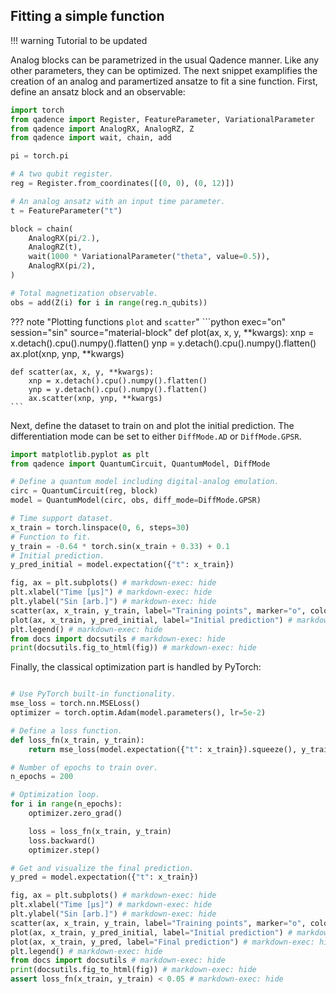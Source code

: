 ## Fitting a simple function

!!! warning
    Tutorial to be updated

Analog blocks can be parametrized in the usual Qadence manner. Like any other parameters, they can be optimized. The next snippet examplifies the creation of an analog and paramertized ansatze to fit a sine function. First, define an ansatz block and an observable:

```python exec="on" source="material-block" session="sin"
import torch
from qadence import Register, FeatureParameter, VariationalParameter
from qadence import AnalogRX, AnalogRZ, Z
from qadence import wait, chain, add

pi = torch.pi

# A two qubit register.
reg = Register.from_coordinates([(0, 0), (0, 12)])

# An analog ansatz with an input time parameter.
t = FeatureParameter("t")

block = chain(
    AnalogRX(pi/2.),
    AnalogRZ(t),
    wait(1000 * VariationalParameter("theta", value=0.5)),
    AnalogRX(pi/2),
)

# Total magnetization observable.
obs = add(Z(i) for i in range(reg.n_qubits))
```

??? note "Plotting functions `plot` and `scatter`"
    ```python exec="on" session="sin" source="material-block"
    def plot(ax, x, y, **kwargs):
        xnp = x.detach().cpu().numpy().flatten()
        ynp = y.detach().cpu().numpy().flatten()
        ax.plot(xnp, ynp, **kwargs)

    def scatter(ax, x, y, **kwargs):
        xnp = x.detach().cpu().numpy().flatten()
        ynp = y.detach().cpu().numpy().flatten()
        ax.scatter(xnp, ynp, **kwargs)
    ```

Next, define the dataset to train on and plot the initial prediction. The differentiation mode can be set to either `DiffMode.AD` or `DiffMode.GPSR`.

```python exec="on" source="material-block" html="1" result="json" session="sin"
import matplotlib.pyplot as plt
from qadence import QuantumCircuit, QuantumModel, DiffMode

# Define a quantum model including digital-analog emulation.
circ = QuantumCircuit(reg, block)
model = QuantumModel(circ, obs, diff_mode=DiffMode.GPSR)

# Time support dataset.
x_train = torch.linspace(0, 6, steps=30)
# Function to fit.
y_train = -0.64 * torch.sin(x_train + 0.33) + 0.1
# Initial prediction.
y_pred_initial = model.expectation({"t": x_train})

fig, ax = plt.subplots() # markdown-exec: hide
plt.xlabel("Time [μs]") # markdown-exec: hide
plt.ylabel("Sin [arb.]") # markdown-exec: hide
scatter(ax, x_train, y_train, label="Training points", marker="o", color="green") # markdown-exec: hide
plot(ax, x_train, y_pred_initial, label="Initial prediction") # markdown-exec: hide
plt.legend() # markdown-exec: hide
from docs import docsutils # markdown-exec: hide
print(docsutils.fig_to_html(fig)) # markdown-exec: hide
```

Finally, the classical optimization part is handled by PyTorch:

```python exec="on" source="material-block" html="1" result="json" session="sin"

# Use PyTorch built-in functionality.
mse_loss = torch.nn.MSELoss()
optimizer = torch.optim.Adam(model.parameters(), lr=5e-2)

# Define a loss function.
def loss_fn(x_train, y_train):
    return mse_loss(model.expectation({"t": x_train}).squeeze(), y_train)

# Number of epochs to train over.
n_epochs = 200

# Optimization loop.
for i in range(n_epochs):
    optimizer.zero_grad()

    loss = loss_fn(x_train, y_train)
    loss.backward()
    optimizer.step()

# Get and visualize the final prediction.
y_pred = model.expectation({"t": x_train})

fig, ax = plt.subplots() # markdown-exec: hide
plt.xlabel("Time [μs]") # markdown-exec: hide
plt.ylabel("Sin [arb.]") # markdown-exec: hide
scatter(ax, x_train, y_train, label="Training points", marker="o", color="green") # markdown-exec: hide
plot(ax, x_train, y_pred_initial, label="Initial prediction") # markdown-exec: hide
plot(ax, x_train, y_pred, label="Final prediction") # markdown-exec: hide
plt.legend() # markdown-exec: hide
from docs import docsutils # markdown-exec: hide
print(docsutils.fig_to_html(fig)) # markdown-exec: hide
assert loss_fn(x_train, y_train) < 0.05 # markdown-exec: hide
```
